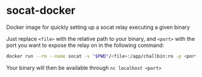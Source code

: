 # socat-docker
Docker image for quickly setting up a socat relay executing a given binary

Just replace `<file>` with the relative path to your binary, and `<port>` with the port you want to expose the relay on in the following command:
```sh
docker run --rm --name socat -v "$PWD"/<file>:/app/challbin:ro -p <port>:1337 ghcr.io/brunnerne/socat-docker:main
```

Your binary will then be available through `nc localhost <port>`
